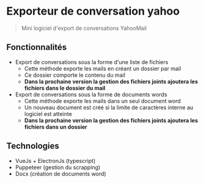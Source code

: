 # Exporteur de conversation yahoo

> Mini logiciel d'export de conversations YahooMail

## Fonctionnalités

- Export de conversations sous la forme d'une liste de fichiers
  - Cette méthode exporte les mails en créant un dossier par mail
  - Ce dossier comporte le contenu du mail
  - **Dans la prochaine version la gestion des fichiers joints ajoutera les fichiers dans le dossier du mail**
- Export de conversations sous la forme de documents words
  - Cette méthode exporte les mails dans un seul document word
  - Un nouveau document est créé si la limite de caractères interne au logiciel est atteinte
  - **Dans la prochaine version la gestion des fichiers joints ajoutera les fichiers dans un dossier**

## Technologies

- VueJs + ElectronJs (typescript)
- Puppeteer (gestion du scrapping)
- Docx (création de documents word)
